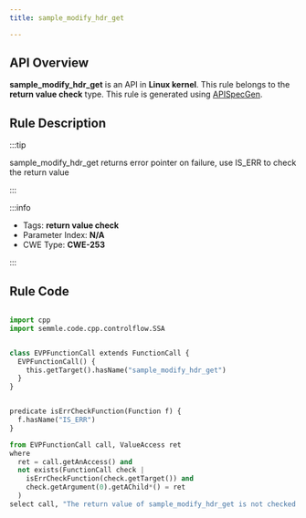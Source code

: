 ```yaml
---
title: sample_modify_hdr_get

---
```



## API Overview
**sample_modify_hdr_get** is an API in **Linux kernel**. This rule belongs to the **return value check** type. This rule is generated using [APISpecGen](../../tools/APISpecGen).
## Rule Description

:::tip

sample_modify_hdr_get returns error pointer on failure, use IS_ERR to check the return value

:::

:::info

- Tags: **return value check**
- Parameter Index: **N/A**
- CWE Type: **CWE-253**

:::

## Rule Code
```python

import cpp
import semmle.code.cpp.controlflow.SSA


class EVPFunctionCall extends FunctionCall {
  EVPFunctionCall() {
    this.getTarget().hasName("sample_modify_hdr_get")
  }
}


predicate isErrCheckFunction(Function f) {
  f.hasName("IS_ERR") 
}

from EVPFunctionCall call, ValueAccess ret
where
  ret = call.getAnAccess() and
  not exists(FunctionCall check |
    isErrCheckFunction(check.getTarget()) and
    check.getArgument(0).getAChild*() = ret
  )
select call, "The return value of sample_modify_hdr_get is not checked with IS_ERR."
    
```